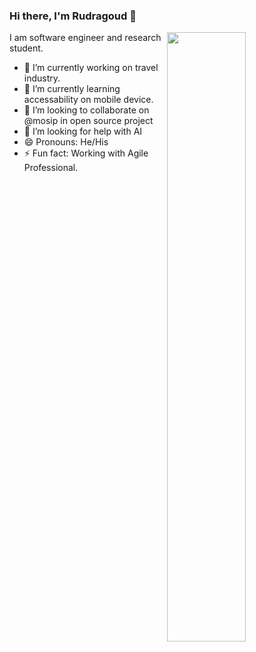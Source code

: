 ### Hi there, I'm Rudragoud 👋


<image src="https://scontent.fblr2-1.fna.fbcdn.net/v/t1.0-9/69646527_1985928898173829_8074464381049503744_o.jpg?_nc_cat=101&_nc_sid=8bfeb9&_nc_ohc=FZuLuHIrYWoAX9rRRRu&_nc_ht=scontent.fblr2-1.fna&oh=bfe4ae801b05aa1cf6d68aeef20789a3&oe=5F53E2F8" align="right" width="50%"/>


I am software engineer and research student.

   - 🔭 I’m currently working on travel industry.
   - 🌱 I’m currently learning accessability on mobile device.
   - 👯 I’m looking to collaborate on @mosip in open source project
   - 🤔 I’m looking for help with AI
   - 😄 Pronouns: He/His
   - ⚡ Fun fact: Working with Agile Professional.
